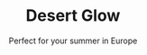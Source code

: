 ---
layout: product-presets
slug: desert-glow
title: Desert Glow
subtitle: Perfect for your summer in Europe
description: Lorem ipsum dolor sit amet consectetur adipisicing elit. Eum, id quod corporis magni ipsam omnis labore sit commodi cum. Quos, consequatur accusantium? Ut corporis qui architecto. Labore nisi alias placeat.
type: preset
price: 25
featured-image: /uploads/travel/travel-6.jpg
hover-image: /uploads/travel/travel-7.jpg
comparison-images: 
    - before-image: /uploads/presets/ocean-blues-before-1.jpg
      after-image: /uploads/presets/ocean-blues-after-1.jpg
    - before-image: /uploads/presets/ocean-blues-before-2.jpg
      after-image: /uploads/presets/ocean-blues-after-2.jpg
    - before-image: /uploads/presets/ocean-blues-before-3.jpg
      after-image: /uploads/presets/ocean-blues-after-3.jpg
    - before-image: /uploads/presets/ocean-blues-before-4.jpg
      after-image: /uploads/presets/ocean-blues-after-4.jpg
    - before-image: /uploads/presets/ocean-blues-before-5.jpg
      after-image: /uploads/presets/ocean-blues-after-5.jpg
    - before-image: /uploads/presets/ocean-blues-before-6.jpg
      after-image: /uploads/presets/ocean-blues-after-6.jpg
---